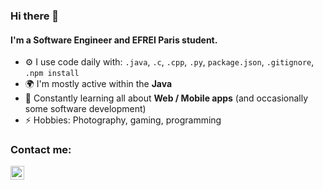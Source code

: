 ### Hi there 👋

#### I'm a Software Engineer and EFREI Paris student. 

- ⚙️ I use code daily with: `.java`, `.c`, `.cpp`, `.py`, `package.json`, `.gitignore`, `.npm install`
- 🌍 I'm mostly active within the **Java**
- 🌱 Constantly learning all about **Web / Mobile apps** (and occasionally some software development)
- ⚡️ Hobbies: Photography, gaming, programming

### Contact me:
[<img align="left" alt="Aurélien | LinkedIn" width="22px" src="https://cdn.jsdelivr.net/npm/simple-icons@v3/icons/linkedin.svg" />][linkedin]

[linkedin]: https://www.linkedin.com/in/aurelien-duv/
